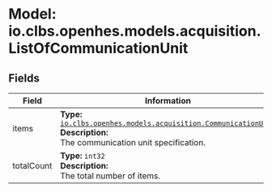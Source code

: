 # Model: io.clbs.openhes.models.acquisition.ListOfCommunicationUnit

## Fields

| Field | Information |
| --- | --- |
| items | <b>Type:</b> [`io.clbs.openhes.models.acquisition.CommunicationUnit`](model-io-clbs-openhes-models-acquisition-communicationunit.md)<br><b>Description:</b><br>The communication unit specification. |
| totalCount | <b>Type:</b> `int32`<br><b>Description:</b><br>The total number of items. |

